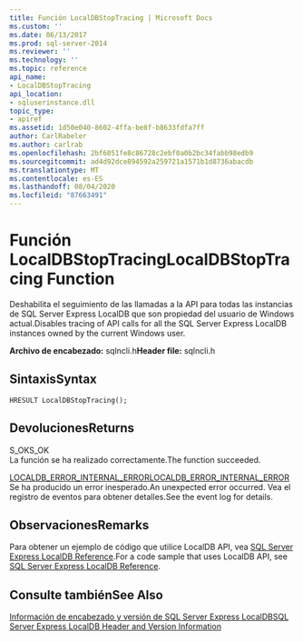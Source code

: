 ```yaml
---
title: Función LocalDBStopTracing | Microsoft Docs
ms.custom: ''
ms.date: 06/13/2017
ms.prod: sql-server-2014
ms.reviewer: ''
ms.technology: ''
ms.topic: reference
api_name:
- LocalDBStopTracing
api_location:
- sqluserinstance.dll
topic_type:
- apiref
ms.assetid: 1d50e040-8602-4ffa-be8f-b8633fdfa7ff
author: CarlRabeler
ms.author: carlrab
ms.openlocfilehash: 2bf6051fe8c86728c2ebf0a0b2bc34fabb98edb9
ms.sourcegitcommit: ad4d92dce894592a259721a1571b1d8736abacdb
ms.translationtype: MT
ms.contentlocale: es-ES
ms.lasthandoff: 08/04/2020
ms.locfileid: "87663491"
---
```

# <a name="localdbstoptracing-function"></a><span data-ttu-id="4c9b2-102">Función LocalDBStopTracing</span><span class="sxs-lookup"><span data-stu-id="4c9b2-102">LocalDBStopTracing Function</span></span>
  <span data-ttu-id="4c9b2-103">Deshabilita el seguimiento de las llamadas a la API para todas las instancias de SQL Server Express LocalDB que son propiedad del usuario de Windows actual.</span><span class="sxs-lookup"><span data-stu-id="4c9b2-103">Disables tracing of API calls for all the SQL Server Express LocalDB instances owned by the current Windows user.</span></span>  
  
 <span data-ttu-id="4c9b2-104">**Archivo de encabezado:** sqlncli.h</span><span class="sxs-lookup"><span data-stu-id="4c9b2-104">**Header file:** sqlncli.h</span></span>  
  
## <a name="syntax"></a><span data-ttu-id="4c9b2-105">Sintaxis</span><span class="sxs-lookup"><span data-stu-id="4c9b2-105">Syntax</span></span>  
  
```  
HRESULT LocalDBStopTracing();  
```  
  
## <a name="returns"></a><span data-ttu-id="4c9b2-106">Devoluciones</span><span class="sxs-lookup"><span data-stu-id="4c9b2-106">Returns</span></span>  
 <span data-ttu-id="4c9b2-107">S_OK</span><span class="sxs-lookup"><span data-stu-id="4c9b2-107">S_OK</span></span>  
 <span data-ttu-id="4c9b2-108">La función se ha realizado correctamente.</span><span class="sxs-lookup"><span data-stu-id="4c9b2-108">The function succeeded.</span></span>  
  
 [<span data-ttu-id="4c9b2-109">LOCALDB_ERROR_INTERNAL_ERROR</span><span class="sxs-lookup"><span data-stu-id="4c9b2-109">LOCALDB_ERROR_INTERNAL_ERROR</span></span>](../express-localdb-error-messages/localdb-error-internal-error.md)  
 <span data-ttu-id="4c9b2-110">Se ha producido un error inesperado.</span><span class="sxs-lookup"><span data-stu-id="4c9b2-110">An unexpected error occurred.</span></span> <span data-ttu-id="4c9b2-111">Vea el registro de eventos para obtener detalles.</span><span class="sxs-lookup"><span data-stu-id="4c9b2-111">See the event log for details.</span></span>  
  
## <a name="remarks"></a><span data-ttu-id="4c9b2-112">Observaciones</span><span class="sxs-lookup"><span data-stu-id="4c9b2-112">Remarks</span></span>  
 <span data-ttu-id="4c9b2-113">Para obtener un ejemplo de código que utilice LocalDB API, vea [SQL Server Express LocalDB Reference](../sql-server-express-localdb-reference.md).</span><span class="sxs-lookup"><span data-stu-id="4c9b2-113">For a code sample that uses LocalDB API, see [SQL Server Express LocalDB Reference](../sql-server-express-localdb-reference.md).</span></span>  
  
## <a name="see-also"></a><span data-ttu-id="4c9b2-114">Consulte también</span><span class="sxs-lookup"><span data-stu-id="4c9b2-114">See Also</span></span>  
 [<span data-ttu-id="4c9b2-115">Información de encabezado y versión de SQL Server Express LocalDB</span><span class="sxs-lookup"><span data-stu-id="4c9b2-115">SQL Server Express LocalDB Header and Version Information</span></span>](sql-server-express-localdb-header-and-version-information.md)  
  
  
